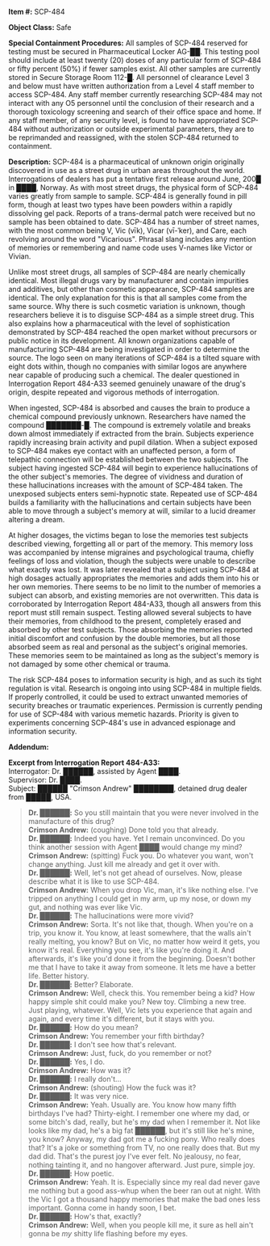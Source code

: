 **Item #:** SCP-484

**Object Class:** Safe

**Special Containment Procedures:** All samples of SCP-484 reserved for testing must be secured in Pharmaceutical Locker AG-██. This testing pool should include at least twenty (20) doses of any particular form of SCP-484 or fifty percent (50%) if fewer samples exist. All other samples are currently stored in Secure Storage Room 112-█. All personnel of clearance Level 3 and below must have written authorization from a Level 4 staff member to access SCP-484. Any staff member currently researching SCP-484 may not interact with any O5 personnel until the conclusion of their research and a thorough toxicology screening and search of their office space and home. If any staff member, of any security level, is found to have appropriated SCP-484 without authorization or outside experimental parameters, they are to be reprimanded and reassigned, with the stolen SCP-484 returned to containment.

**Description:** SCP-484 is a pharmaceutical of unknown origin originally discovered in use as a street drug in urban areas throughout the world. Interrogations of dealers has put a tentative first release around June, 200█ in ████, Norway. As with most street drugs, the physical form of SCP-484 varies greatly from sample to sample. SCP-484 is generally found in pill form, though at least two types have been powders within a rapidly dissolving gel pack. Reports of a trans-dermal patch were received but no sample has been obtained to date. SCP-484 has a number of street names, with the most common being V, Vic (vīk), Vicar (vī-ˈker), and Care, each revolving around the word "Vicarious". Phrasal slang includes any mention of memories or remembering and name code uses V-names like Victor or Vivian.

Unlike most street drugs, all samples of SCP-484 are nearly chemically identical. Most illegal drugs vary by manufacturer and contain impurities and additives, but other than cosmetic appearance, SCP-484 samples are identical. The only explanation for this is that all samples come from the same source. Why there is such cosmetic variation is unknown, though researchers believe it is to disguise SCP-484 as a simple street drug. This also explains how a pharmaceutical with the level of sophistication demonstrated by SCP-484 reached the open market without precursors or public notice in its development. All known organizations capable of manufacturing SCP-484 are being investigated in order to determine the source. The logo seen on many iterations of SCP-484 is a tilted square with eight dots within, though no companies with similar logos are anywhere near capable of producing such a chemical. The dealer questioned in Interrogation Report 484-A33 seemed genuinely unaware of the drug's origin, despite repeated and vigorous methods of interrogation.

When ingested, SCP-484 is absorbed and causes the brain to produce a chemical compound previously unknown. Researchers have named the compound ███████-█. The compound is extremely volatile and breaks down almost immediately if extracted from the brain. Subjects experience rapidly increasing brain activity and pupil dilation. When a subject exposed to SCP-484 makes eye contact with an unaffected person, a form of telepathic connection will be established between the two subjects. The subject having ingested SCP-484 will begin to experience hallucinations of the other subject's memories. The degree of vividness and duration of these hallucinations increases with the amount of SCP-484 taken. The unexposed subjects enters semi-hypnotic state. Repeated use of SCP-484 builds a familiarity with the hallucinations and certain subjects have been able to move through a subject's memory at will, similar to a lucid dreamer altering a dream.

At higher dosages, the victims began to lose the memories test subjects described viewing, forgetting all or part of the memory. This memory loss was accompanied by intense migraines and psychological trauma, chiefly feelings of loss and violation, though the subjects were unable to describe what exactly was lost. It was later revealed that a subject using SCP-484 at high dosages actually appropriates the memories and adds them into his or her own memories. There seems to be no limit to the number of memories a subject can absorb, and existing memories are not overwritten. This data is corroborated by Interrogation Report 484-A33, though all answers from this report must still remain suspect. Testing allowed several subjects to have their memories, from childhood to the present, completely erased and absorbed by other test subjects. Those absorbing the memories reported initial discomfort and confusion by the double memories, but all those absorbed seem as real and personal as the subject's original memories. These memories seem to be maintained as long as the subject's memory is not damaged by some other chemical or trauma.

The risk SCP-484 poses to information security is high, and as such its tight regulation is vital. Research is ongoing into using SCP-484 in multiple fields. If properly controlled, it could be used to extract unwanted memories of security breaches or traumatic experiences. Permission is currently pending for use of SCP-484 with various memetic hazards. Priority is given to experiments concerning SCP-484's use in advanced espionage and information security.

**Addendum:**

**Excerpt from Interrogation Report 484-A33:**  
Interrogator: Dr. ██████, assisted by Agent ████.  
Supervisor: Dr. ████.  
Subject: ██████ "Crimson Andrew" ████████, detained drug dealer from █████, USA.

> **Dr. ██████:** So you still maintain that you were never involved in the manufacture of this drug?  
> **Crimson Andrew:** (coughing) Done told you that already.  
> **Dr. ██████:** Indeed you have. Yet I remain unconvinced. Do you think another session with Agent ████ would change my mind?  
> **Crimson Andrew:** (spitting) Fuck you. Do whatever you want, won't change anything. Just kill me already and get it over with.  
> **Dr. ██████:** Well, let's not get ahead of ourselves. Now, please describe what it is like to use SCP-484.  
> **Crimson Andrew:** When you drop Vic, man, it's like nothing else. I've tripped on anything I could get in my arm, up my nose, or down my gut, and nothing was ever like Vic.  
> **Dr. ██████:** The hallucinations were more vivid?  
> **Crimson Andrew:** Sorta. It's not like that, though. When you're on a trip, you know it. You know, at least somewhere, that the walls ain't really melting, you know? But on Vic, no matter how weird it gets, you know it's real. Everything you see, it's like you're doing it. And afterwards, it's like you'd done it from the beginning. Doesn't bother me that I have to take it away from someone. It lets me have a better life. Better history.  
> **Dr. ██████:** Better? Elaborate.  
> **Crimson Andrew:** Well, check this. You remember being a kid? How happy simple shit could make you? New toy. Climbing a new tree. Just playing, whatever. Well, Vic lets you experience that again and again, and every time it's different, but it stays with you.  
> **Dr. ██████:** How do you mean?  
> **Crimson Andrew:** You remember your fifth birthday?  
> **Dr. ██████:** I don't see how that's relevant.  
> **Crimson Andrew:** Just, fuck, do you remember or not?  
> **Dr. ██████:** Yes, I do.  
> **Crimson Andrew:** How was it?  
> **Dr. ██████:** I really don't…  
> **Crimson Andrew:** (shouting) How the fuck was it?  
> **Dr. ██████:** It was very nice.  
> **Crimson Andrew:** Yeah. Usually are. You know how many fifth birthdays I've had? Thirty-eight. I remember one where my dad, or some bitch's dad, really, but he's my dad when I remember it. Not like looks like my dad, he's a big fat ██████, but it's still like he's mine, you know? Anyway, my dad got me a fucking pony. Who really does that? It's a joke or something from TV, no one really does that. But my dad did. That's the purest joy I've ever felt. No jealousy, no fear, nothing tainting it, and no hangover afterward. Just pure, simple joy.  
> **Dr. ██████:** How poetic.  
> **Crimson Andrew:** Yeah. It is. Especially since my real dad never gave me nothing but a good ass-whup when the beer ran out at night. With the Vic I got a thousand happy memories that make the bad ones less important. Gonna come in handy soon, I bet.  
> **Dr. ██████:** How's that, exactly?  
> **Crimson Andrew:** Well, when you people kill me, it sure as hell ain't gonna be _my_ shitty life flashing before my eyes.